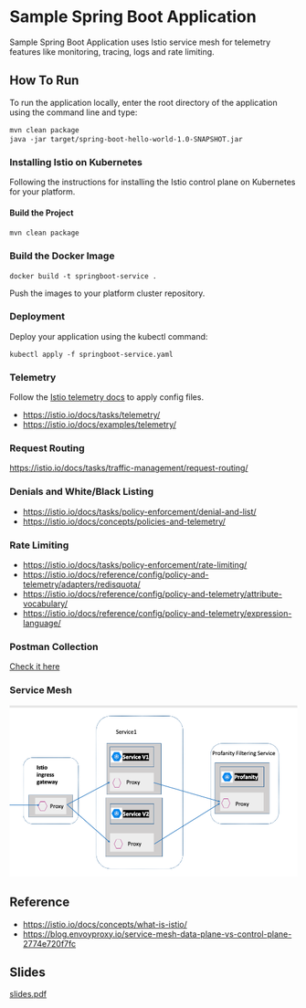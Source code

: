 # Sample Spring Boot Application #
Sample Spring Boot Application uses Istio service mesh for telemetry features like monitoring, tracing, logs and rate limiting.

## How To Run

To run the application locally, enter the root directory of the application using the command line and type:

```
mvn clean package
java -jar target/spring-boot-hello-world-1.0-SNAPSHOT.jar
``` 

### Installing Istio on Kubernetes
Following the instructions for installing the Istio control plane on Kubernetes for your platform.

#### Build the Project
```
mvn clean package
``` 
### Build the Docker Image
```
docker build -t springboot-service .
```
Push the images to your platform cluster repository.

### Deployment
Deploy your application using the kubectl command:
```
kubectl apply -f springboot-service.yaml
```
### Telemetry
Follow the [Istio telemetry docs](https://istio.io/docs/tasks/telemetry/) to apply config files.
- https://istio.io/docs/tasks/telemetry/
- https://istio.io/docs/examples/telemetry/

### Request Routing
https://istio.io/docs/tasks/traffic-management/request-routing/

### Denials and White/Black Listing
- https://istio.io/docs/tasks/policy-enforcement/denial-and-list/
- https://istio.io/docs/concepts/policies-and-telemetry/

### Rate Limiting
- https://istio.io/docs/tasks/policy-enforcement/rate-limiting/
- https://istio.io/docs/reference/config/policy-and-telemetry/adapters/redisquota/
- https://istio.io/docs/reference/config/policy-and-telemetry/attribute-vocabulary/
- https://istio.io/docs/reference/config/policy-and-telemetry/expression-language/

### Postman Collection
[Check it here](postman_collection.json)

### Service Mesh
![The application architecture](architecture.png)

## Reference
- https://istio.io/docs/concepts/what-is-istio/ 
- https://blog.envoyproxy.io/service-mesh-data-plane-vs-control-plane-2774e720f7fc

## Slides
[slides.pdf](https://github.com/jofen-misc/spring-boot-istio-example/blob/master/slides.pdf)


